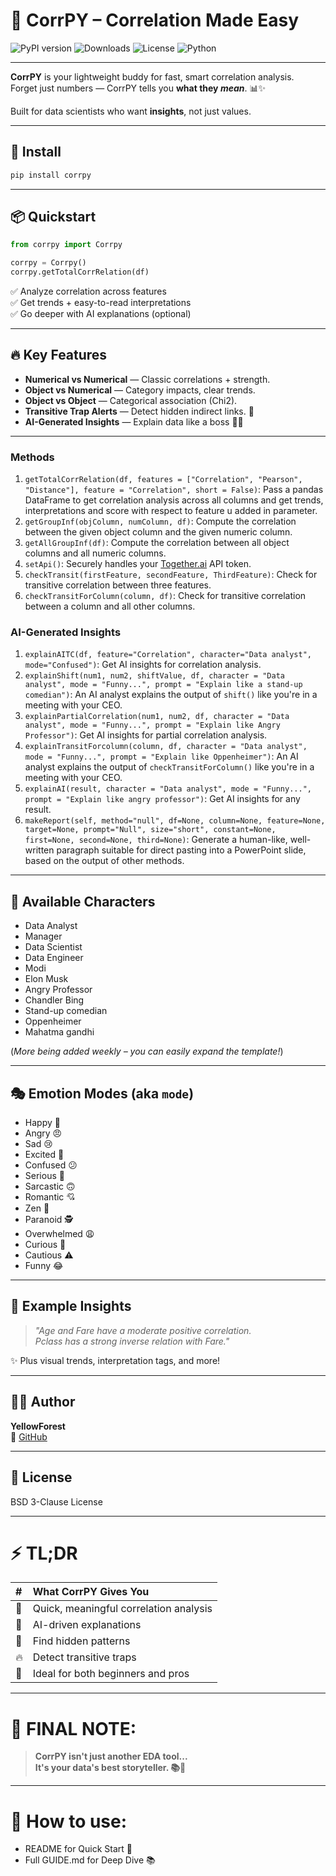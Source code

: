 # 🧠 CorrPY – Correlation Made Easy

![PyPI version](https://img.shields.io/pypi/v/corrpy)
![Downloads](https://img.shields.io/pypi/dm/corrpy)
![License](https://img.shields.io/pypi/l/corrpy)
![Python](https://img.shields.io/pypi/pyversions/corrpy)

---

**CorrPY** is your lightweight buddy for fast, smart correlation analysis.  
Forget just numbers — CorrPY tells you **what they *mean***. 📊✨

Built for data scientists who want **insights**, not just values.

---

## 🚀 Install

```bash
pip install corrpy
```

---

## 📦 Quickstart

```python
from corrpy import Corrpy

corrpy = Corrpy()
corrpy.getTotalCorrRelation(df)
```

✅ Analyze correlation across features  
✅ Get trends + easy-to-read interpretations  
✅ Go deeper with AI explanations (optional)

---

## 🔥 Key Features

- **Numerical vs Numerical** — Classic correlations + strength.
- **Object vs Numerical** — Category impacts, clear trends.
- **Object vs Object** — Categorical association (Chi2).
- **Transitive Trap Alerts** — Detect hidden indirect links. 🚨
- **AI-Generated Insights** — Explain data like a boss 🧠📜

---

### Methods

1. `getTotalCorrRelation(df, features = ["Correlation", "Pearson", "Distance"], feature = "Correlation", short = False)`: Pass a pandas DataFrame to get correlation analysis across all columns and get trends, interpretations and score with respect to feature u added in parameter.
2. `getGroupInf(objColumn, numColumn, df)`: Compute the correlation between the given object column and the given numeric column.
3. `getAllGroupInf(df)`: Compute the correlation between all object columns and all numeric columns.
4. `setApi()`: Securely handles your [Together.ai](https://www.together.ai/) API token.
5. `checkTransit(firstFeature, secondFeature, ThirdFeature)`: Check for transitive correlation between three features.
6. `checkTransitForColumn(column, df)`: Check for transitive correlation between a column and all other columns.


### AI-Generated Insights

1. `explainAITC(df, feature="Correlation", character="Data analyst", mode="Confused")`: Get AI insights for correlation analysis.
2. `explainShift(num1, num2, shiftValue, df, character = "Data analyst", mode = "Funny...", prompt = "Explain like a stand-up comedian")`: An AI analyst explains the output of `shift()` like you're in a meeting with your CEO.
3. `explainPartialCorrelation(num1, num2, df, character = "Data analyst", mode = "Funny...", prompt = "Explain like Angry Professor")`: Get AI insights for partial correlation analysis.
4. `explainTransitForcolumn(column, df, character = "Data analyst", mode = "Funny...", prompt = "Explain like Oppenheimer")`: An AI analyst explains the output of `checkTransitForColumn()` like you're in a meeting with your CEO.
5. `explainAI(result, character = "Data analyst", mode = "Funny...", prompt = "Explain like angry professor")`: Get AI insights for any result.
6. `makeReport(self, method="null", df=None, column=None, feature=None, target=None, prompt="Null", size="short", constant=None, first=None, second=None, third=None)`: Generate a human-like, well-written paragraph suitable for direct pasting into a PowerPoint slide, based on the output of other methods.
---


## 👤 Available Characters

- Data Analyst  
- Manager  
- Data Scientist  
- Data Engineer  
- Modi  
- Elon Musk  
- Angry Professor  
- Chandler Bing  
- Stand-up comedian
- Oppenheimer
- Mahatma gandhi


(*More being added weekly – you can easily expand the template!*)

---

## 🎭 Emotion Modes (aka `mode`)

- Happy 🎉  
- Angry 😠  
- Sad 😢  
- Excited 🤩  
- Confused 😕  
- Serious 💼  
- Sarcastic 🙃  
- Romantic 💘  
- Zen 🧘  
- Paranoid 🕵️
- Overwhelmed 😩
- Curious 🤔
- Cautious ⚠️
- Funny 😂




---





## 🧠 Example Insights

> *"Age and Fare have a moderate positive correlation.  
Pclass has a strong inverse relation with Fare."*

✨ Plus visual trends, interpretation tags, and more!

---

## 👨‍💻 Author

**YellowForest**  
🔗 [GitHub](https://github.com/Parthdsaiml)

---

## 📄 License

BSD 3-Clause License

---

# ⚡ TL;DR

| # | What CorrPY Gives You |
|:-|:--|
| 🚀 | Quick, meaningful correlation analysis |
| 🤖 | AI-driven explanations |
| 🧩 | Find hidden patterns |
| 🔥 | Detect transitive traps |
| 🎯 | Ideal for both beginners and pros |

---

# 📢 FINAL NOTE:

> **CorrPY isn't just another EDA tool...  
> It's your data's best storyteller. 📚🚀**

---

# 🧹 How to use:
- README for Quick Start 📑
- Full GUIDE.md for Deep Dive 📚
